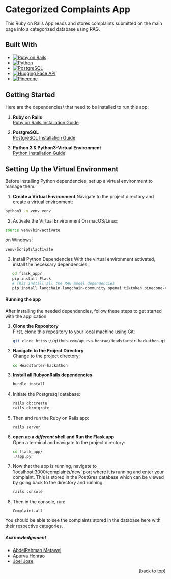 # Categorized Complaints App

This Ruby on Rails App reads and stores complaints submitted on the main page into a categorized database using RAG.

## Built With

* [![Ruby on Rails][Ruby-on-Rails]][Ruby-on-Rails-url]
* [![Python][Python.org]][Python-url]
* [![PostgreSQL][PostgreSQL.org]][PostgreSQL-url]
* [![Hugging Face API][Hugging-Face]][Hugging-Face-url]
* [![Pinecone][Pinecone]][Pinecone-url]
  
## Getting Started

Here are the dependencies/ that need to be installed to run this app:

1. **Ruby on Rails**   
   [Ruby on Rails Installation Guide](https://guides.rubyonrails.org/getting_started.html#installing-rails)
   
2. **PostgreSQL**  
   [PostgreSQL Installation Guide](https://www.postgresql.org/download/)
   
3. **Python 3 & Python3-Virtual Environment**  
   [Python Installation Guide](https://www.python.org/downloads/)'

## Setting Up the Virtual Environment

Before installing Python dependencies, set up a virtual environment to manage them:

1. **Create a Virtual Environment**
Navigate to the project directory and create a virtual environment:
```bash
python3 -m venv venv
```

2. Activate the Virtual Environment
On macOS/Linux:
```bash
source venv/bin/activate
```
on Windows:
```powershell
venv\Scripts\activate
```

3. Install Python Dependencies
With the virtual environment activated, install the necessary dependencies:
```bash
   cd flask_app/
   pip install Flask
   # This install all the RAG model dependencies
   pip install langchain langchain-community openai tiktoken pinecone-client langchain_pinecone unstructured pdfminer==20191125 pdfminer.six==20221105 pillow_heif unstructured_inference youtube-transcript-api pytube sentence-transformers
```

#### Running the app

After installing the needed dependencies, follow these steps to get started with the application:

1. **Clone the Repository**  
   First, clone this repository to your local machine using Git:
   ```bash
   git clone https://github.com/apurva-honrao/Headstarter-hackathon.git


2. **Navigate to the Project Directory**  
   Change to the project directory:
   ```bash
   cd Headstarter-hackathon
   ```

2. **Install all RubyonRails dependencies**  
   ```bash
   bundle install
   ```

3. Initiate the Postgresql database:
   ```bash
   rails db:create
   rails db:migrate
   ```

4. Then and run the Ruby on Rails app:
   ```bash
   rails server
   ```

5. **open up a *different* shell and Run the Flask app**  
   Open a terminal and navigate to the project directory:
   ```bash
   cd flask_app/
   ./app.py
   ```

6. Now that the app is running, navigate to 'localhost:3000/complaints/new' port where it is running and enter your complaint.
This is stored in the PostGres database which can be viewed by going back to the directory and running:
   ```bash
   rails console
   ```

7. Then in the console, run:
   ```bash
   Complaint.all
   ```

You should be able to see the complaints stored in the database here with their respective categories.

##### Acknowledgement

- [AbdelRahman Metawei](https://www.linkedin.com/in/abduhany/)
- [Apurva Honrao](https://www.linkedin.com/in/apurva-honrao/)
- [Joel Jose](https://www.linkedin.com/in/joel-jose-961147207/)


<p align="right">(<a href="#readme-top">back to top</a>)</p>

<!--Markdown Links-->
[Ruby-on-Rails]: https://img.shields.io/badge/Ruby_on_Rails-CC0000?style=for-the-badge&logo=ruby-on-rails&logoColor=white
[Ruby-on-Rails-url]: https://rubyonrails.org/

[Python.org]: https://img.shields.io/badge/Python-3776AB?style=for-the-badge&logo=python&logoColor=white
[Python-url]: https://www.python.org/

[PostgreSQL.org]: https://img.shields.io/badge/PostgreSQL-316192?style=for-the-badge&logo=postgresql&logoColor=white
[PostgreSQL-url]: https://www.postgresql.org/

[Pinecone]: https://img.shields.io/badge/Pinecone-003F5C?style=for-the-badge&logo=pinecone&logoColor=white
[Pinecone-url]: https://www.pinecone.io/

[Hugging-Face]: https://img.shields.io/badge/Hugging_Face-FFBF00?style=for-the-badge&logo=huggingface&logoColor=white
[Hugging-Face-url]: https://huggingface.co/
